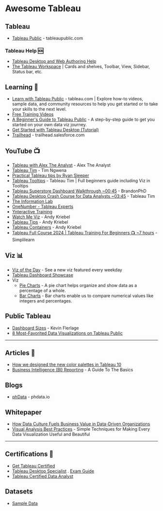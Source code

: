 # Awesome Tableau

## Tableau
* [Tableau Public](https://tableaupublic.com) - tableaupublic.com

### Tableau Help 🆘
* [Tableau Desktop and Web Authoring Help](https://help.tableau.com/current/pro/desktop/en-us/default.htm)
* [The Tableau Workspace](https://help.tableau.com/current/pro/desktop/en-us/environment_workspace.htm) | Cards and shelves, Toolbar, View, Sidebar, Status bar, etc.

## Learning 🧠
* [Learn with Tableau Public](https://public.tableau.com/app/resources/learn) - tableau.com | Explore how-to videos, sample data, and community resources to help you get started or to take your skills to the next level.
* [Free Training Videos](https://www.tableau.com/learn/training/)
* [A Beginner's Guide to Tableau Public](https://www.tableau.com/blog/beginners-guide-tableau-public) - A step-by-step guide to get you started on your own data viz journey.
* [Get Started with Tableau Desktop (Tutorial)](https://help.tableau.com/current/guides/get-started-tutorial/en-us/get-started-tutorial-home.htm)
* [Trailhead](https://trailhead.salesforce.com/search?keywords=tableau) - trailhead.salesforce.com

## YouTube 📺
* [Tableau with Alex The Analyst](https://www.youtube.com/@AlexTheAnalyst/search?query=tableau) - Alex The Analyst
* [Tableau Tim](https://www.youtube.com/@TableauTim/featured) - Tim Ngwena
* [Practical Tableau tips by Ryan Sleeper](https://www.youtube.com/watch?v=_YvpGKZpB9Q)
* [Tableau Tooltips](https://www.youtube.com/watch?v=3SuHBoRzfyQ) - Tableau Tim | Full beginners guide including Viz in Tooltips
* [Tableau Superstore Dashboard Walkthrough ~00:45](https://www.youtube.com/watch?v=0BJnlfzb8Mo) - BrandonPhD
* [Tableau Desktop Crash Course for Data Analysts ~03:45](https://www.youtube.com/watch?v=-Aj8IlC0IEA) - Tableau Tim
* [The Information Lab](https://www.youtube.com/@theinformationlab/)
* [OneNumber - Tableau Experts](https://www.youtube.com/@onenumbertableau)
* [Ynteractive Training](https://www.youtube.com/@ynteractivetraining)
* [Watch Me Viz](https://www.youtube.com/watch?v=jOa1Osra-XQ&list=PLX-uPHRG0cLb697Ie-ZGSObRLLNhxzJGK) - Andy Kriebel
* [Tableau Tips](https://www.youtube.com/watch?v=CGPy2UmozEE&list=PLX-uPHRG0cLZVuwKdK22A8aa-e0pp7l_S) - Andy Kriebel
* [Tableau Containers](https://www.youtube.com/playlist?list=PLX-uPHRG0cLbW1PuKQVzNkFrIUssS-iF7) - Andy Kriebel
* [Tableau Full Course 2024 | Tableau Training For Beginners 📺 ~7 hours](https://www.youtube.com/watch?v=jLINToGTPko) - Simplilearn


## Viz 📊
* [Viz of the Day](https://public.tableau.com/app/discover/viz-of-the-day) - See a new viz featured every weekday
* [Tableau Dashboard Showcase](https://www.tableau.com/data-insights/dashboard-showcase)
* Viz
  * [Pie Charts](https://www.tableau.com/data-insights/reference-library/visual-analytics/charts/pie-charts) - A pie chart helps organize and show data as a percentage of a whole. 
  * [Bar Charts](https://www.tableau.com/data-insights/reference-library/visual-analytics/charts/bar-charts) - Bar charts enable us to compare numerical values like integers and percentages. 

## Public Tableau
* [Dashboard Sizes](https://public.tableau.com/app/profile/kevin.flerlage/viz/WhatSizeDashboarddoYouUse/WhatSizeDashboardDoYouUse) - Kevin Flerlage
* [8 Most-Favorited Data Visualizations on Tableau Public](https://www.tableau.com/blog/8-most-favorited-data-visualizations-tableau-public)

-----
## Articles 📰
* [How we designed the new color palettes in Tableau 10](https://www.tableau.com/blog/colors-upgrade-tableau-10-56782)
* [Business Intelligence (BI) Reporting](https://www.tableau.com/learn/articles/business-intelligence/reporting-basics) - A Guide To The Basics

## Blogs
* [phData](https://www.phdata.io/tableau-insights/) - phdata.io

## Whitepaper
* [How Data Culture Fuels Business Value in Data-Driven Organizations](https://www.tableau.com/sites/default/files/2021-05/Tableau_WhitePaper_US47605621_FINAL-2.pdf)
* [Visual Analysis Best Practices](https://www.tableau.com/sites/default/files/media/whitepaper_visual-analysis-guidebook_0.pdf) - Simple Techniques for Making Every Data Visualization Useful and Beautiful


-----

## Certifications 🥇
* [Get Tableau Certified](https://www.tableau.com/learn/certification)
* [Tableau Desktop Specialist](https://www.tableau.com/learn/certification/desktop-specialist) . [Exam Guide](https://mkt.tableau.com/files/TableauDesktopSpecialist_ExamGuide.pdf)
* [Tableau Certified Data Analyst](https://www.tableau.com/learn/certification/certified-data-analyst)



## Datasets
* [Sample Data](https://public.tableau.com/app/resources/sample-data)

